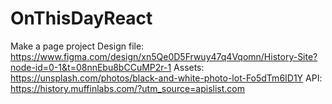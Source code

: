 # OnThisDayReact
Make a page project
Design file: https://www.figma.com/design/xn5Qe0D5Frwuy47q4Vqomn/History-Site?node-id=0-1&t=08nnEbu8bCCuMP2r-1
Assets: https://unsplash.com/photos/black-and-white-photo-lot-Fo5dTm6ID1Y
API: https://history.muffinlabs.com/?utm_source=apislist.com

